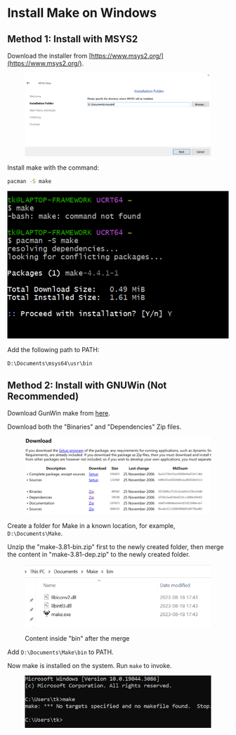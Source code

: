 # Install Make on Windows

## Method 1: Install with MSYS2

Download the installer from [https://www.msys2.org/](https://www.msys2.org/).

<figure><img src="../../.gitbook/assets/image (1) (1).png" alt=""><figcaption></figcaption></figure>

Install make with the command:

```bash
pacman -S make
```

![](<../../.gitbook/assets/image (1) (1) (1).png>)

Add the following path to PATH:

```bash
D:\Documents\msys64\usr\bin
```

## Method 2: Install with GNUWin (Not Recommended)

Download GunWin make from [here](https://gnuwin32.sourceforge.net/packages/make.htm).

Download both the "Binaries" and "Dependencies" Zip files.

<figure><img src="../../.gitbook/assets/image (2).png" alt=""><figcaption></figcaption></figure>

Create a folder for Make in a known location, for example, `D:\Documents\Make`.

Unzip the "make-3.81-bin.zip" first to the newly created folder, then merge the content in "make-3.81-dep.zip" to the newly created folder.

<figure><img src="../../.gitbook/assets/image (1) (1) (1) (1).png" alt=""><figcaption><p>Content inside "bin" after the merge</p></figcaption></figure>

Add `D:\Documents\Make\bin` to PATH.

Now make is installed on the system. Run `make` to invoke.

<figure><img src="../../.gitbook/assets/image (2) (1).png" alt=""><figcaption></figcaption></figure>

